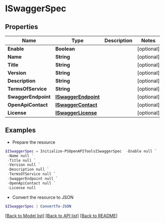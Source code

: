 # ISwaggerSpec
## Properties

Name | Type | Description | Notes
------------ | ------------- | ------------- | -------------
**Enable** | **Boolean** |  | [optional] 
**Name** | **String** |  | [optional] 
**Title** | **String** |  | [optional] 
**Version** | **String** |  | [optional] 
**Description** | **String** |  | [optional] 
**TermsOfService** | **String** |  | [optional] 
**SwaggerEndpoint** | [**ISwaggerEndpoint**](ISwaggerEndpoint.md) |  | [optional] 
**OpenApiContact** | [**ISwaggerContact**](ISwaggerContact.md) |  | [optional] 
**License** | [**ISwaggerLicense**](ISwaggerLicense.md) |  | [optional] 

## Examples

- Prepare the resource
```powershell
$ISwaggerSpec = Initialize-PSOpenAPIToolsISwaggerSpec  -Enable null `
 -Name null `
 -Title null `
 -Version null `
 -Description null `
 -TermsOfService null `
 -SwaggerEndpoint null `
 -OpenApiContact null `
 -License null
```

- Convert the resource to JSON
```powershell
$ISwaggerSpec | ConvertTo-JSON
```

[[Back to Model list]](../README.md#documentation-for-models) [[Back to API list]](../README.md#documentation-for-api-endpoints) [[Back to README]](../README.md)

